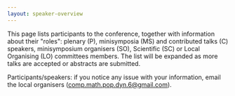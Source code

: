 ```yaml
---
layout: speaker-overview
---
```


This page lists participants to the conference, together with information about their "roles": plenary (P), minisymposia (MS) and contributed talks (C) speakers, minisymposium organisers (SO), Scientific (SC) or Local Organising (LO) committees members. 
The list will be expanded as more talks are accepted or abstracts are submitted.

Participants/speakers: if you notice any issue with your information, email the local organisers ([comp.math.pop.dyn.6@gmail.com](mailto:comp.math.pop.dyn.6@gmail.com)).